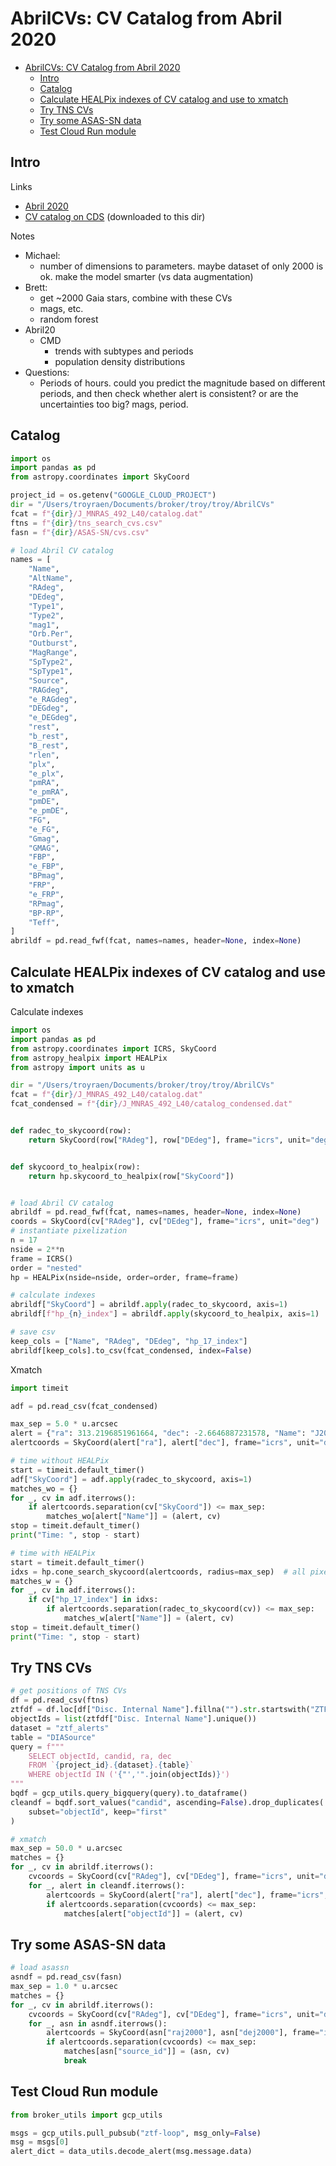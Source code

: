 # AbrilCVs: CV Catalog from Abril 2020<a name="abrilcvs-cv-catalog-from-abril-2020"></a>

<!-- mdformat-toc start --slug=github --maxlevel=6 --minlevel=1 -->

- [AbrilCVs: CV Catalog from Abril 2020](#abrilcvs-cv-catalog-from-abril-2020)
  - [Intro](#intro)
  - [Catalog](#catalog)
  - [Calculate HEALPix indexes of CV catalog and use to xmatch](#calculate-healpix-indexes-of-cv-catalog-and-use-to-xmatch)
  - [Try TNS CVs](#try-tns-cvs)
  - [Try some ASAS-SN data](#try-some-asas-sn-data)
  - [Test Cloud Run module](#test-cloud-run-module)

<!-- mdformat-toc end -->

## Intro<a name="intro"></a>

Links

- [Abril 2020](https://ui.adsabs.harvard.edu/abs/2020MNRAS.492L..40A/abstract)
- [CV catalog on CDS](https://cdsarc.cds.unistra.fr/viz-bin/cat?J/MNRAS/492/L40)
  (downloaded to this dir)

Notes

- Michael:
  - number of dimensions to parameters. maybe dataset of only 2000 is ok. make the model
    smarter (vs data augmentation)
- Brett:
  - get ~2000 Gaia stars, combine with these CVs
  - mags, etc.
  - random forest
- Abril20
  - CMD
    - trends with subtypes and periods
    - population density distributions
- Questions:
  - Periods of hours. could you predict the magnitude based on different periods, and
    then check whether alert is consistent? or are the uncertainties too big? mags,
    period.

## Catalog<a name="catalog"></a>

```python
import os
import pandas as pd
from astropy.coordinates import SkyCoord

project_id = os.getenv("GOOGLE_CLOUD_PROJECT")
dir = "/Users/troyraen/Documents/broker/troy/troy/AbrilCVs"
fcat = f"{dir}/J_MNRAS_492_L40/catalog.dat"
ftns = f"{dir}/tns_search_cvs.csv"
fasn = f"{dir}/ASAS-SN/cvs.csv"

# load Abril CV catalog
names = [
    "Name",
    "AltName",
    "RAdeg",
    "DEdeg",
    "Type1",
    "Type2",
    "mag1",
    "Orb.Per",
    "Outburst",
    "MagRange",
    "SpType2",
    "SpType1",
    "Source",
    "RAGdeg",
    "e_RAGdeg",
    "DEGdeg",
    "e_DEGdeg",
    "rest",
    "b_rest",
    "B_rest",
    "rlen",
    "plx",
    "e_plx",
    "pmRA",
    "e_pmRA",
    "pmDE",
    "e_pmDE",
    "FG",
    "e_FG",
    "Gmag",
    "GMAG",
    "FBP",
    "e_FBP",
    "BPmag",
    "FRP",
    "e_FRP",
    "RPmag",
    "BP-RP",
    "Teff",
]
abrildf = pd.read_fwf(fcat, names=names, header=None, index=None)
```

## Calculate HEALPix indexes of CV catalog and use to xmatch<a name="calculate-healpix-indexes-of-cv-catalog-and-use-to-xmatch"></a>

Calculate indexes

```python
import os
import pandas as pd
from astropy.coordinates import ICRS, SkyCoord
from astropy_healpix import HEALPix
from astropy import units as u

dir = "/Users/troyraen/Documents/broker/troy/troy/AbrilCVs"
fcat = f"{dir}/J_MNRAS_492_L40/catalog.dat"
fcat_condensed = f"{dir}/J_MNRAS_492_L40/catalog_condensed.dat"


def radec_to_skycoord(row):
    return SkyCoord(row["RAdeg"], row["DEdeg"], frame="icrs", unit="deg")


def skycoord_to_healpix(row):
    return hp.skycoord_to_healpix(row["SkyCoord"])


# load Abril CV catalog
abrildf = pd.read_fwf(fcat, names=names, header=None, index=None)
coords = SkyCoord(cv["RAdeg"], cv["DEdeg"], frame="icrs", unit="deg")
# instantiate pixelization
n = 17
nside = 2**n
frame = ICRS()
order = "nested"
hp = HEALPix(nside=nside, order=order, frame=frame)

# calculate indexes
abrildf["SkyCoord"] = abrildf.apply(radec_to_skycoord, axis=1)
abrildf[f"hp_{n}_index"] = abrildf.apply(skycoord_to_healpix, axis=1)

# save csv
keep_cols = ["Name", "RAdeg", "DEdeg", "hp_17_index"]
abrildf[keep_cols].to_csv(fcat_condensed, index=False)
```

Xmatch

```python
import timeit

adf = pd.read_csv(fcat_condensed)

max_sep = 5.0 * u.arcsec
alert = {"ra": 313.2196851961664, "dec": -2.6646887231578, "Name": "J2052-0239"}
alertcoords = SkyCoord(alert["ra"], alert["dec"], frame="icrs", unit="deg")

# time without HEALPix
start = timeit.default_timer()
adf["SkyCoord"] = adf.apply(radec_to_skycoord, axis=1)
matches_wo = {}
for _, cv in adf.iterrows():
    if alertcoords.separation(cv["SkyCoord"]) <= max_sep:
        matches_wo[alert["Name"]] = (alert, cv)
stop = timeit.default_timer()
print("Time: ", stop - start)

# time with HEALPix
start = timeit.default_timer()
idxs = hp.cone_search_skycoord(alertcoords, radius=max_sep)  # all pixels within max_sep
matches_w = {}
for _, cv in adf.iterrows():
    if cv["hp_17_index"] in idxs:
        if alertcoords.separation(radec_to_skycoord(cv)) <= max_sep:
            matches_w[alert["Name"]] = (alert, cv)
stop = timeit.default_timer()
print("Time: ", stop - start)
```

## Try TNS CVs<a name="try-tns-cvs"></a>

```python
# get positions of TNS CVs
df = pd.read_csv(ftns)
ztfdf = df.loc[df["Disc. Internal Name"].fillna("").str.startswith("ZTF")]
objectIds = list(ztfdf["Disc. Internal Name"].unique())
dataset = "ztf_alerts"
table = "DIASource"
query = f"""
    SELECT objectId, candid, ra, dec
    FROM `{project_id}.{dataset}.{table}`
    WHERE objectId IN ('{"','".join(objectIds)}')
"""
bqdf = gcp_utils.query_bigquery(query).to_dataframe()
cleandf = bqdf.sort_values("candid", ascending=False).drop_duplicates(
    subset="objectId", keep="first"
)

# xmatch
max_sep = 50.0 * u.arcsec
matches = {}
for _, cv in abrildf.iterrows():
    cvcoords = SkyCoord(cv["RAdeg"], cv["DEdeg"], frame="icrs", unit="deg")
    for _, alert in cleandf.iterrows():
        alertcoords = SkyCoord(alert["ra"], alert["dec"], frame="icrs", unit="deg")
        if alertcoords.separation(cvcoords) <= max_sep:
            matches[alert["objectId"]] = (alert, cv)
```

## Try some ASAS-SN data<a name="try-some-asas-sn-data"></a>

```python
# load asassn
asndf = pd.read_csv(fasn)
max_sep = 1.0 * u.arcsec
matches = {}
for _, cv in abrildf.iterrows():
    cvcoords = SkyCoord(cv["RAdeg"], cv["DEdeg"], frame="icrs", unit="deg")
    for _, asn in asndf.iterrows():
        alertcoords = SkyCoord(asn["raj2000"], asn["dej2000"], frame="icrs", unit="deg")
        if alertcoords.separation(cvcoords) <= max_sep:
            matches[asn["source_id"]] = (asn, cv)
            break
```

## Test Cloud Run module<a name="test-cloud-run-module"></a>

```python
from broker_utils import gcp_utils

msgs = gcp_utils.pull_pubsub("ztf-loop", msg_only=False)
msg = msgs[0]
alert_dict = data_utils.decode_alert(msg.message.data)
```
